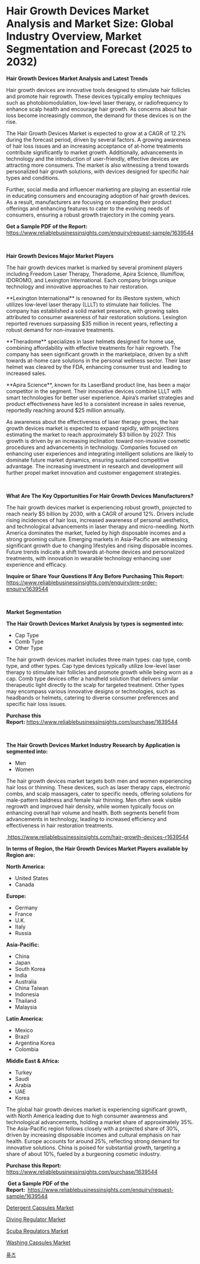 <p><h1>Hair Growth Devices Market Analysis and Market Size: Global Industry Overview, Market Segmentation and Forecast (2025 to 2032)</h1></p><p><strong>Hair Growth Devices Market Analysis and Latest Trends</strong></p>
<p><p>Hair growth devices are innovative tools designed to stimulate hair follicles and promote hair regrowth. These devices typically employ techniques such as photobiomodulation, low-level laser therapy, or radiofrequency to enhance scalp health and encourage hair growth. As concerns about hair loss become increasingly common, the demand for these devices is on the rise.</p><p>The Hair Growth Devices Market is expected to grow at a CAGR of 12.2% during the forecast period, driven by several factors. A growing awareness of hair loss issues and an increasing acceptance of at-home treatments contribute significantly to market growth. Additionally, advancements in technology and the introduction of user-friendly, effective devices are attracting more consumers. The market is also witnessing a trend towards personalized hair growth solutions, with devices designed for specific hair types and conditions.</p><p>Further, social media and influencer marketing are playing an essential role in educating consumers and encouraging adoption of hair growth devices. As a result, manufacturers are focusing on expanding their product offerings and enhancing features to cater to the evolving needs of consumers, ensuring a robust growth trajectory in the coming years.</p></p>
<p><strong>Get a Sample PDF of the Report:&nbsp;</strong> <a href="https://www.reliablebusinessinsights.com/enquiry/request-sample/1639544?utm_campaign=97&utm_medium=2&utm_source=Github&utm_content=ia&utm_term=09022025&utm_id=hair-growth-devices">https://www.reliablebusinessinsights.com/enquiry/request-sample/1639544</a></p>
<p>&nbsp;</p>
<p><strong>Hair Growth Devices Major Market Players</strong></p>
<p><p>The hair growth devices market is marked by several prominent players including Freedom Laser Therapy, Theradome, Apira Science, Illumiflow, IDOROMO, and Lexington International. Each company brings unique technology and innovative approaches to hair restoration.</p><p>**Lexington International** is renowned for its iRestore system, which utilizes low-level laser therapy (LLLT) to stimulate hair follicles. The company has established a solid market presence, with growing sales attributed to consumer awareness of hair restoration solutions. Lexington reported revenues surpassing $35 million in recent years, reflecting a robust demand for non-invasive treatments.</p><p>**Theradome** specializes in laser helmets designed for home use, combining affordability with effective treatments for hair regrowth. The company has seen significant growth in the marketplace, driven by a shift towards at-home care solutions in the personal wellness sector. Their laser helmet was cleared by the FDA, enhancing consumer trust and leading to increased sales.</p><p>**Apira Science**, known for its LaserBand product line, has been a major competitor in the segment. Their innovative devices combine LLLT with smart technologies for better user experience. Apira’s market strategies and product effectiveness have led to a consistent increase in sales revenue, reportedly reaching around $25 million annually.</p><p>As awareness about the effectiveness of laser therapy grows, the hair growth devices market is expected to expand rapidly, with projections estimating the market to reach approximately $3 billion by 2027. This growth is driven by an increasing inclination toward non-invasive cosmetic procedures and advancements in technology. Companies focused on enhancing user experiences and integrating intelligent solutions are likely to dominate future market dynamics, ensuring sustained competitive advantage. The increasing investment in research and development will further propel market innovation and customer engagement strategies.</p></p>
<p>&nbsp;</p>
<p><strong>What Are The Key Opportunities For Hair Growth Devices Manufacturers?</strong></p>
<p><p>The hair growth devices market is experiencing robust growth, projected to reach nearly $5 billion by 2030, with a CAGR of around 12%. Drivers include rising incidences of hair loss, increased awareness of personal aesthetics, and technological advancements in laser therapy and micro-needling. North America dominates the market, fueled by high disposable incomes and a strong grooming culture. Emerging markets in Asia-Pacific are witnessing significant growth due to changing lifestyles and rising disposable incomes. Future trends indicate a shift towards at-home devices and personalized treatments, with innovation in wearable technology enhancing user experience and efficacy.</p></p>
<p><strong>Inquire or Share Your Questions If Any Before Purchasing This Report:</strong> <a href="https://www.reliablebusinessinsights.com/enquiry/pre-order-enquiry/1639544?utm_campaign=97&utm_medium=2&utm_source=Github&utm_content=ia&utm_term=09022025&utm_id=hair-growth-devices">https://www.reliablebusinessinsights.com/enquiry/pre-order-enquiry/1639544</a></p>
<p>&nbsp;</p>
<p><strong>Market Segmentation</strong></p>
<p><strong>The Hair Growth Devices Market Analysis by types is segmented into:</strong></p>
<p><ul><li>Cap Type</li><li>Comb Type</li><li>Other Type</li></ul></p>
<p><p>The hair growth devices market includes three main types: cap type, comb type, and other types. Cap type devices typically utilize low-level laser therapy to stimulate hair follicles and promote growth while being worn as a cap. Comb type devices offer a handheld solution that delivers similar therapeutic light directly to the scalp for targeted treatment. Other types may encompass various innovative designs or technologies, such as headbands or helmets, catering to diverse consumer preferences and specific hair loss issues.</p></p>
<p><strong>Purchase this Report:&nbsp;</strong><a href="https://www.reliablebusinessinsights.com/purchase/1639544?utm_campaign=97&utm_medium=2&utm_source=Github&utm_content=ia&utm_term=09022025&utm_id=hair-growth-devices">https://www.reliablebusinessinsights.com/purchase/1639544</a></p>
<p>&nbsp;</p>
<p><strong>The Hair Growth Devices Market Industry Research by Application is segmented into:</strong></p>
<p><ul><li>Men</li><li>Women</li></ul></p>
<p><p>The hair growth devices market targets both men and women experiencing hair loss or thinning. These devices, such as laser therapy caps, electronic combs, and scalp massagers, cater to specific needs, offering solutions for male-pattern baldness and female hair thinning. Men often seek visible regrowth and improved hair density, while women typically focus on enhancing overall hair volume and health. Both segments benefit from advancements in technology, leading to increased efficiency and effectiveness in hair restoration treatments.</p></p>
<p><a href="https://www.reliablebusinessinsights.com/hair-growth-devices-r1639544?utm_campaign=97&utm_medium=2&utm_source=Github&utm_content=ia&utm_term=09022025&utm_id=hair-growth-devices">&nbsp;https://www.reliablebusinessinsights.com/hair-growth-devices-r1639544</a></p>
<p><strong>In terms of Region, the Hair Growth Devices Market Players available by Region are:</strong></p>
<p>
    <p> <strong> North America: </strong>
        <ul>
            <li>United States</li>
            <li>Canada</li>
        </ul>
        </p> 
    <p> <strong> Europe: </strong>
        <ul>
            <li>Germany</li>
            <li>France</li>
            <li>U.K.</li>
            <li>Italy</li>
            <li>Russia</li>
        </ul>
        </p> 
    <p> <strong> Asia-Pacific: </strong>
        <ul>
            <li>China</li>
            <li>Japan</li>
            <li>South Korea</li>
            <li>India</li>
            <li>Australia</li>
            <li>China Taiwan</li>
            <li>Indonesia</li>
            <li>Thailand</li>
            <li>Malaysia</li>
        </ul>
        </p> 
    <p> <strong> Latin America: </strong>
        <ul>
            <li>Mexico</li>
            <li>Brazil</li>
            <li>Argentina Korea</li>
            <li>Colombia</li>
        </ul>
        </p> 
    <p> <strong> Middle East & Africa: </strong>
        <ul>
            <li>Turkey</li>
            <li>Saudi</li>
            <li>Arabia</li>
            <li>UAE</li>
            <li>Korea</li>
        </ul>
    </p>
    </p>
<p><p>The global hair growth devices market is experiencing significant growth, with North America leading due to high consumer awareness and technological advancements, holding a market share of approximately 35%. The Asia-Pacific region follows closely with a projected share of 30%, driven by increasing disposable incomes and cultural emphasis on hair health. Europe accounts for around 25%, reflecting strong demand for innovative solutions. China is poised for substantial growth, targeting a share of about 10%, fueled by a burgeoning cosmetic industry.</p></p>
<p><strong>Purchase this Report: </strong><a href="https://www.reliablebusinessinsights.com/purchase/1639544?utm_campaign=97&utm_medium=2&utm_source=Github&utm_content=ia&utm_term=09022025&utm_id=hair-growth-devices">https://www.reliablebusinessinsights.com/purchase/1639544</a></p>
<p>&nbsp;<strong>Get a Sample PDF of the Report:&nbsp;&nbsp;</strong><a href="https://www.reliablebusinessinsights.com/enquiry/request-sample/1639544?utm_campaign=97&utm_medium=2&utm_source=Github&utm_content=ia&utm_term=09022025&utm_id=hair-growth-devices">https://www.reliablebusinessinsights.com/enquiry/request-sample/1639544</a></p>
<p><strong></strong></p>
<p><p><a href="https://github.com/cornuznwazue/Market-Research-Report-List-1/blob/main/detergent-capsules-market.md?utm_campaign=97&utm_medium=2&utm_source=Github&utm_content=ia&utm_term=09022025&utm_id=hair-growth-devices">Detergent Capsules Market</a></p><p><a href="https://github.com/darusesrak/Market-Research-Report-List-1/blob/main/diving-regulator-market.md?utm_campaign=97&utm_medium=2&utm_source=Github&utm_content=ia&utm_term=09022025&utm_id=hair-growth-devices">Diving Regulator Market</a></p><p><a href="https://github.com/fisyaavneel/Market-Research-Report-List-1/blob/main/scuba-regulators-market.md?utm_campaign=97&utm_medium=2&utm_source=Github&utm_content=ia&utm_term=09022025&utm_id=hair-growth-devices">Scuba Regulators Market</a></p><p><a href="https://github.com/mupumafrhad/Market-Research-Report-List-1/blob/main/washing-capsules-market.md?utm_campaign=97&utm_medium=2&utm_source=Github&utm_content=ia&utm_term=09022025&utm_id=hair-growth-devices">Washing Capsules Market</a></p><p><a href="https://github.com/sougarounis/Market-Research-Report-List-7/blob/main/190526136153.md?utm_campaign=97&utm_medium=2&utm_source=Github&utm_content=ia&utm_term=09022025&utm_id=hair-growth-devices">퓨즈</a></p></p>